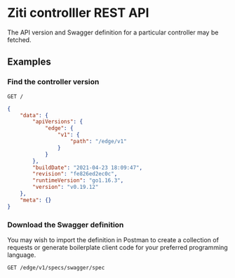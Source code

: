 
# Ziti controlller REST API

The API version and Swagger definition for a particular controller may be fetched.

## Examples

### Find the controller version

`GET /`

```json
{
    "data": {
        "apiVersions": {
            "edge": {
                "v1": {
                    "path": "/edge/v1"
                }
            }
        },
        "buildDate": "2021-04-23 18:09:47",
        "revision": "fe826ed2ec0c",
        "runtimeVersion": "go1.16.3",
        "version": "v0.19.12"
    },
    "meta": {}
}
```

### Download the Swagger definition

You may wish to import the definition in Postman to create a collection of requests or generate boilerplate client code for your preferred programming language.

`GET /edge/v1/specs/swagger/spec`

<!-- TODO: there might be a way to transclude the current definition of pasting a stale version in-line -->

